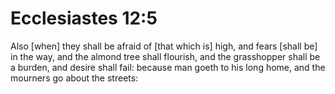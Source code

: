 # Ecclesiastes 12:5

Also [when] they shall be afraid of [that which is] high, and fears [shall be] in the way, and the almond tree shall flourish, and the grasshopper shall be a burden, and desire shall fail: because man goeth to his long home, and the mourners go about the streets:
